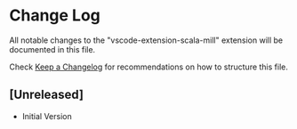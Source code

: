 # Change Log

All notable changes to the "vscode-extension-scala-mill" extension will be documented in this file.

Check [Keep a Changelog](http://keepachangelog.com/) for recommendations on how to structure this file.

## [Unreleased]

- Initial Version